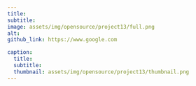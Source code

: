 ```yaml
---
title: 
subtitle: 
image: assets/img/opensource/project13/full.png
alt: 
github_link: https://www.google.com

caption:
  title: 
  subtitle: 
  thumbnail: assets/img/opensource/project13/thumbnail.png
---
```

